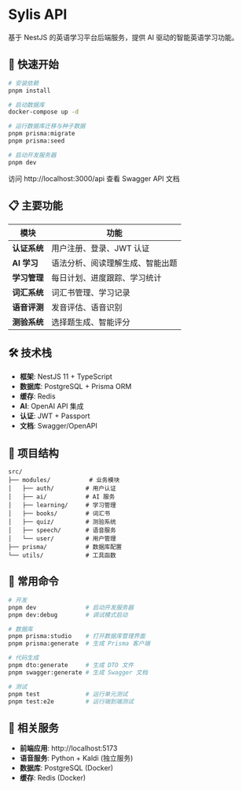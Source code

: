 # Sylis API

基于 NestJS 的英语学习平台后端服务，提供 AI 驱动的智能英语学习功能。

## 🚀 快速开始

```bash
# 安装依赖
pnpm install

# 启动数据库
docker-compose up -d

# 运行数据库迁移与种子数据
pnpm prisma:migrate
pnpm prisma:seed

# 启动开发服务器
pnpm dev
```

访问 http://localhost:3000/api 查看 Swagger API 文档

## 📋 主要功能

| 模块         | 功能                             |
| ------------ | -------------------------------- |
| **认证系统** | 用户注册、登录、JWT 认证         |
| **AI 学习**  | 语法分析、阅读理解生成、智能出题 |
| **学习管理** | 每日计划、进度跟踪、学习统计     |
| **词汇系统** | 词汇书管理、学习记录             |
| **语音评测** | 发音评估、语音识别               |
| **测验系统** | 选择题生成、智能评分             |

## 🛠 技术栈

- **框架**: NestJS 11 + TypeScript
- **数据库**: PostgreSQL + Prisma ORM
- **缓存**: Redis
- **AI**: OpenAI API 集成
- **认证**: JWT + Passport
- **文档**: Swagger/OpenAPI

## 📁 项目结构

```
src/
├── modules/           # 业务模块
│   ├── auth/         # 用户认证
│   ├── ai/           # AI 服务
│   ├── learning/     # 学习管理
│   ├── books/        # 词汇书
│   ├── quiz/         # 测验系统
│   ├── speech/       # 语音服务
│   └── user/         # 用户管理
├── prisma/           # 数据库配置
└── utils/            # 工具函数
```

## 🔧 常用命令

```bash
# 开发
pnpm dev              # 启动开发服务器
pnpm dev:debug        # 调试模式启动

# 数据库
pnpm prisma:studio    # 打开数据库管理界面
pnpm prisma:generate  # 生成 Prisma 客户端

# 代码生成
pnpm dto:generate     # 生成 DTO 文件
pnpm swagger:generate # 生成 Swagger 文档

# 测试
pnpm test             # 运行单元测试
pnpm test:e2e         # 运行端到端测试
```

## 🔗 相关服务

- **前端应用**: http://localhost:5173
- **语音服务**: Python + Kaldi (独立服务)
- **数据库**: PostgreSQL (Docker)
- **缓存**: Redis (Docker)
